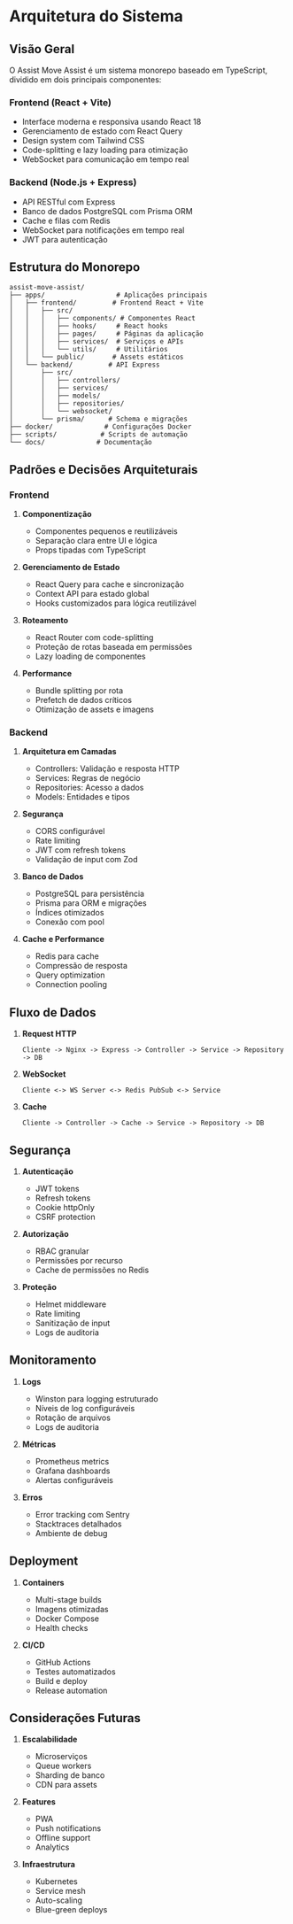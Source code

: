 # Arquitetura do Sistema

## Visão Geral

O Assist Move Assist é um sistema monorepo baseado em TypeScript, dividido em dois principais componentes:

### Frontend (React + Vite)
- Interface moderna e responsiva usando React 18
- Gerenciamento de estado com React Query
- Design system com Tailwind CSS
- Code-splitting e lazy loading para otimização
- WebSocket para comunicação em tempo real

### Backend (Node.js + Express)
- API RESTful com Express
- Banco de dados PostgreSQL com Prisma ORM
- Cache e filas com Redis
- WebSocket para notificações em tempo real
- JWT para autenticação

## Estrutura do Monorepo

```
assist-move-assist/
├── apps/                  # Aplicações principais
│   ├── frontend/         # Frontend React + Vite
│   │   ├── src/
│   │   │   ├── components/ # Componentes React
│   │   │   ├── hooks/     # React hooks
│   │   │   ├── pages/     # Páginas da aplicação
│   │   │   ├── services/  # Serviços e APIs
│   │   │   └── utils/     # Utilitários
│   │   └── public/       # Assets estáticos
│   └── backend/         # API Express
│       ├── src/
│       │   ├── controllers/
│       │   ├── services/
│       │   ├── models/
│       │   ├── repositories/
│       │   └── websocket/
│       └── prisma/      # Schema e migrações
├── docker/             # Configurações Docker
├── scripts/           # Scripts de automação
└── docs/             # Documentação
```

## Padrões e Decisões Arquiteturais

### Frontend

1. **Componentização**
   - Componentes pequenos e reutilizáveis
   - Separação clara entre UI e lógica
   - Props tipadas com TypeScript

2. **Gerenciamento de Estado**
   - React Query para cache e sincronização
   - Context API para estado global
   - Hooks customizados para lógica reutilizável

3. **Roteamento**
   - React Router com code-splitting
   - Proteção de rotas baseada em permissões
   - Lazy loading de componentes

4. **Performance**
   - Bundle splitting por rota
   - Prefetch de dados críticos
   - Otimização de assets e imagens

### Backend

1. **Arquitetura em Camadas**
   - Controllers: Validação e resposta HTTP
   - Services: Regras de negócio
   - Repositories: Acesso a dados
   - Models: Entidades e tipos

2. **Segurança**
   - CORS configurável
   - Rate limiting
   - JWT com refresh tokens
   - Validação de input com Zod

3. **Banco de Dados**
   - PostgreSQL para persistência
   - Prisma para ORM e migrações
   - Índices otimizados
   - Conexão com pool

4. **Cache e Performance**
   - Redis para cache
   - Compressão de resposta
   - Query optimization
   - Connection pooling

## Fluxo de Dados

1. **Request HTTP**
   ```
   Cliente -> Nginx -> Express -> Controller -> Service -> Repository -> DB
   ```

2. **WebSocket**
   ```
   Cliente <-> WS Server <-> Redis PubSub <-> Service
   ```

3. **Cache**
   ```
   Cliente -> Controller -> Cache -> Service -> Repository -> DB
   ```

## Segurança

1. **Autenticação**
   - JWT tokens
   - Refresh tokens
   - Cookie httpOnly
   - CSRF protection

2. **Autorização**
   - RBAC granular
   - Permissões por recurso
   - Cache de permissões no Redis

3. **Proteção**
   - Helmet middleware
   - Rate limiting
   - Sanitização de input
   - Logs de auditoria

## Monitoramento

1. **Logs**
   - Winston para logging estruturado
   - Níveis de log configuráveis
   - Rotação de arquivos
   - Logs de auditoria

2. **Métricas**
   - Prometheus metrics
   - Grafana dashboards
   - Alertas configuráveis

3. **Erros**
   - Error tracking com Sentry
   - Stacktraces detalhados
   - Ambiente de debug

## Deployment

1. **Containers**
   - Multi-stage builds
   - Imagens otimizadas
   - Docker Compose
   - Health checks

2. **CI/CD**
   - GitHub Actions
   - Testes automatizados
   - Build e deploy
   - Release automation

## Considerações Futuras

1. **Escalabilidade**
   - Microserviços
   - Queue workers
   - Sharding de banco
   - CDN para assets

2. **Features**
   - PWA
   - Push notifications
   - Offline support
   - Analytics

3. **Infraestrutura**
   - Kubernetes
   - Service mesh
   - Auto-scaling
   - Blue-green deploys